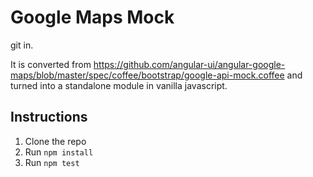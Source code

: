 # Google Maps Mock #

git in.

It is converted from https://github.com/angular-ui/angular-google-maps/blob/master/spec/coffee/bootstrap/google-api-mock.coffee
and turned into a standalone module in vanilla javascript.

## Instructions ##
1. Clone the repo
2. Run `npm install`
3. Run `npm test`